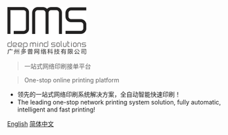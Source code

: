 <img src="home_logo.png" alt="logo" style="zoom: 50%;" />



> 一站式网络印刷接单平台

> One-stop online printing platform
- 领先的一站式网络印刷系统解决方案，全自动智能快速印刷！
- The leading one-stop network printing system solution, fully automatic, intelligent and fast printing!

[English](/en/README)
[简体中文](/zh-cn/README)
